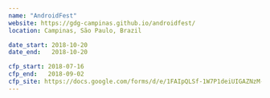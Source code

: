 ```yaml
---
name: "AndroidFest"
website: https://gdg-campinas.github.io/androidfest/
location: Campinas, São Paulo, Brazil

date_start: 2018-10-20
date_end:   2018-10-20

cfp_start: 2018-07-16
cfp_end:   2018-09-02
cfp_site: https://docs.google.com/forms/d/e/1FAIpQLSf-1W7P1deiUIGAZNzM-DOyQfMUQ0Hgr-8NKF1m6odN7CqSlQ/viewform
---
```

